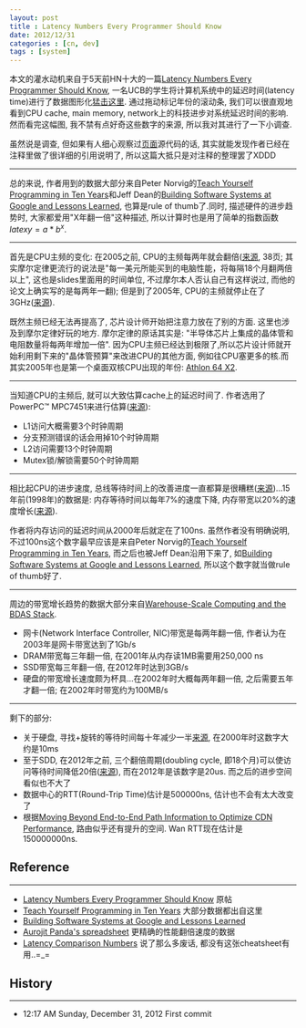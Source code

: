 ```yaml
---
layout: post
title : Latency Numbers Every Programmer Should Know
date: 2012/12/31
categories : [cn, dev]
tags : [system]
---
```


本文的灌水动机来自于5天前HN十大的一篇[Latency Numbers Every Programmer Should Know](http://news.ycombinator.com/item?id=4966363),
一名UCB的学生将计算机系统中的延迟时间(latency time)进行了数据图形化[猛击这里](http://www.eecs.berkeley.edu/~rcs/research/interactive_latency.html). 通过拖动标记年份的滚动条, 我们可以很直观地看到CPU cache, main memory, network上的科技进步对系统延迟时间的影响. 然而看完这幅图, 我不禁有点好奇这些数字的来源, 所以我对其进行了一下小调查.

虽然说是调查, 但如果有人细心观察过[页面](http://www.eecs.berkeley.edu/~rcs/research/interactive_latency.html)源代码的话, 其实就能发现作者已经在注释里做了很详细的引用说明了, 所以这篇大抵只是对注释的整理罢了XDDD

------------------------------------------------

总的来说, 作者用到的数据大部分来自Peter Norvig的[Teach Yourself Programming in Ten Years](http://norvig.com/21-days.html#answers)和Jeff Dean的[Building Software Systems at Google and Lessons Learned](http://static.googleusercontent.com/external_content/untrusted_dlcp/research.google.com/en//people/jeff/Stanford-DL-Nov-2010.pdf), 也算是rule of thumb了.同时, 描述硬件的进步趋势时, 大家都爱用"X年翻一倍"这种描述, 所以计算时也是用了简单的指数函数$latex y = a * b ^ x$.

------------------------------------------------

首先是CPU主频的变化: 在2005之前, CPU的主频每两年就会翻倍([来源](www.cs.berkeley.edu/~pattrsn/talks/sigmod98-keynote.ppt), 38页; 其实摩尔定律更流行的说法是"每一美元所能买到的电脑性能，将每隔18个月翻两倍以上", 这也是slides里面用的时间单位, 不过摩尔本人否认自己有这样说过, 而他的论文上确实写的是每两年一翻); 但是到了2005年, CPU的主频就停止在了3GHz([来源](http://www.kmeme.com/2010/09/clock-speed-wall.html)).

既然主频已经无法再提高了, 芯片设计师开始把注意力放在了别的方面. 这里也涉及到摩尔定律好玩的地方. 摩尔定律的原话其实是: "半导体芯片上集成的晶体管和电阻数量将每两年增加一倍". 因为CPU主频已经达到极限了,所以芯片设计师就开始利用剩下来的"晶体管预算"来改进CPU的其他方面, 例如往CPU塞更多的核.而其实2005年也是第一个桌面双核CPU出现的年份: [Athlon 64 X2](http://en.wikipedia.org/wiki/Athlon_64_X2).

-----------------------------------------------

当知道CPU的主频后, 就可以大致估算cache上的延迟时间了. 作者选用了PowerPC™ MPC7451来进行估算([来源](http://cache.freescale.com/files/32bit/doc/app_note/AN2180.pdf)):

- L1访问大概需要3个时钟周期
- 分支预测错误的话会用掉10个时钟周期
- L2访问需要13个时钟周期
- Mutex锁/解锁需要50个时钟周期

------------------------------------------------

相比起CPU的进步速度, 总线等待时间上的改善进度一直都算是很糟糕([来源](http://download.micron.com/pdf/presentations/events/winhec_klein.pdf))...15年前(1998年)的数据是: 内存等待时间以每年7%的速度下降, 内存带宽以20%的速度增长([来源](www.cs.berkeley.edu/~pattrsn/talks/sigmod98-keynote.ppt)).

作者将内存访问的延迟时间从2000年后就定在了100ns. 虽然作者没有明确说明, 不过100ns这个数字最早应该是来自Peter Norvig的[Teach Yourself Programming in Ten Years](http://norvig.com/21-days.html#answers), 而之后也被Jeff Dean沿用下来了, 如[Building Software Systems at Google and Lessons Learned](http://static.googleusercontent.com/external_content/untrusted_dlcp/research.google.com/en//people/jeff/Stanford-DL-Nov-2010.pdf), 所以这个数字就当做rule of thumb好了.

------------------------------------------------

周边的带宽增长趋势的数据大部分来自[Warehouse-Scale Computing and the BDAS Stack](http://ampcamp.berkeley.edu/wp-content/uploads/2012/06/Ion-stoica-amp-camp-21012-warehouse-scale-computing-intro-final.pdf).

- 网卡(Network Interface Controller, NIC)带宽是每两年翻一倍, 作者认为在2003年是网卡带宽达到了1Gb/s
- DRAM带宽每三年翻一倍, 在2001年从内存读1MB需要用250,000 ns
- SSD带宽每三年翻一倍, 在2012年时达到3GB/s
- 硬盘的带宽增长速度颇为杯具...在2002年时大概每两年翻一倍, 之后需要五年才翻一倍; 在2002年时带宽约为100MB/s

-------------------------------------------------

剩下的部分:

- 关于硬盘, 寻找+旋转的等待时间每十年减少一半[来源](http://www.storagenewsletter.com/news/disk/hdd-technology-trends-ibm), 在2000年时这数字大约是10ms
- 至于SDD, 在2012年之前, 三个翻倍周期(doubling cycle, 即18个月)可以使访问等待时间降低20倍([来源](http://cseweb.ucsd.edu/users/swanson/papers/FAST2012BleakFlash.pdf)), 而在2012年是该数字是20us. 而之后的进步空间看似也不大了
- 数据中心的RTT(Round-Trip Time)估计是500000ns, 估计也不会有太大改变了
- 根据[Moving Beyond End-to-End Path Information to Optimize CDN Performance](http://research.google.com/pubs/pub35590.html), 路由似乎还有提升的空间. Wan RTT现在估计是150000000ns.

## Reference

-------------------------------------------------

- [Latency Numbers Every Programmer Should Know](http://news.ycombinator.com/item?id=4966363) 原帖
- [Teach Yourself Programming in Ten Years](http://norvig.com/21-days.html#answers) 大部分数据都出自这里
- [Building Software Systems at Google and Lessons Learned](http://static.googleusercontent.com/external_content/untrusted_dlcp/research.google.com/en//people/jeff/Stanford-DL-Nov-2010.pdf)
- [Aurojit Panda's spreadsheet](http://www.eecs.berkeley.edu/~rcs/research/hw_trends.xlsx) 更精确的性能翻倍速度的数据
- [Latency Comparison Numbers](https://gist.github.com/raw/2841832/0a6e14cda5d6cc8b2eb304a895b0f2ba9b9b75c8/latency.txt) 说了那么多废话, 都没有这张cheatsheet有用..=_=

## History

-------------------------------------------------

- 12:17 AM Sunday, December 31, 2012 First commit

